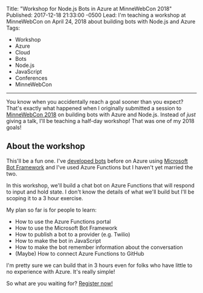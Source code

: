 Title: "Workshop for Node.js Bots in Azure at MinneWebCon 2018"
Published: 2017-12-18 21:33:00 -0500
Lead: I'm teaching a workshop at MinneWebCon on April 24, 2018 about building bots with Node.js and Azure
Tags:
- Workshop
- Azure
- Cloud
- Bots
- Node.js
- JavaScript
- Conferences
- MinneWebCon
---

You know when you accidentally reach a goal sooner than you expect? That's exactly what happened when I originally submitted a session to [MinneWebCon 2018](http://minnewebcon.org/attend) on building bots with Azure and Node.js. Instead of *just* giving a talk, I'll be teaching a half-day workshop! That was one of my 2018 goals!

## About the workshop

This'll be a fun one. I've [developed bots](http://blog.keeptrackofmygames.com/post/154048281826/updates-for-november-2016) before on Azure using [Microsoft Bot Framework](https://dev.botframework.com/) and I've used Azure Functions but I haven't yet married the two.

In this workshop, we'll build a chat bot on Azure Functions that will respond to input and hold state. I don't know the details of what we'll build but I'll be scoping it to a 3 hour exercise.

My plan so far is for people to learn:

- How to use the Azure Functions portal
- How to use the Microsoft Bot Framework
- How to publish a bot to a provider (e.g. Twilio)
- How to make the bot in JavaScript
- How to make the bot remember information about the conversation
- (Maybe) How to connect Azure Functions to GitHub

I'm pretty sure we can build that in 3 hours even for folks who have little to no experience with Azure. It's really simple!

So what are you waiting for? [Register now!](http://minnewebcon.org/attend)